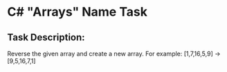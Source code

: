 # C# "Arrays" Name Task

## Task Description:

Reverse the given array and create a new array. For example:
[1,7,16,5,9] -> [9,5,16,7,1]
